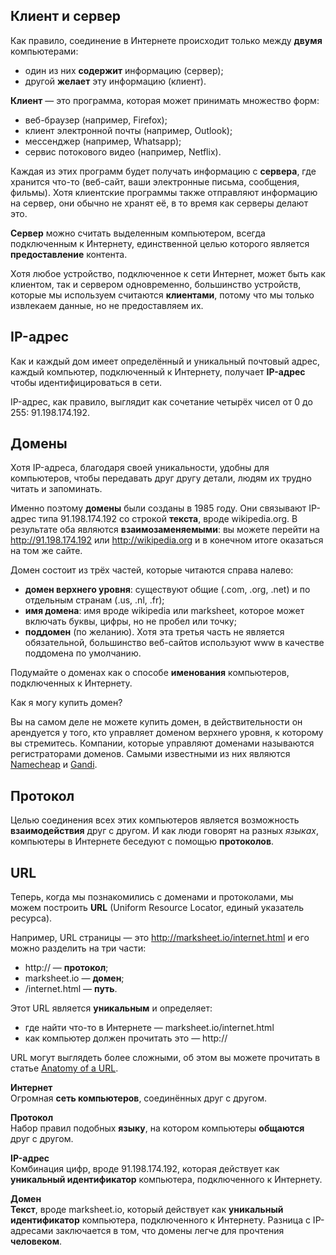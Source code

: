 ## Клиент и сервер

Как правило, соединение в Интернете происходит только между **двумя** компьютерами:

-   один из них **содержит** информацию (сервер);
-   другой **желает** эту информацию (клиент).

**Клиент** — это программа, которая может принимать множество форм:

-   веб-браузер (например, Firefox);
-   клиент электронной почты (например, Outlook);
-   мессенджер (например, Whatsapp);
-   сервис потокового видео (например, Netflix).

Каждая из этих программ будет получать информацию с **сервера**, где хранится что-то (веб-сайт, ваши электронные письма, сообщения, фильмы). Хотя клиентские программы также отправляют информацию на сервер, они обычно не хранят её, в то время как серверы делают это.

**Сервер** можно считать выделенным компьютером, всегда подключенным к Интернету, единственной целью которого является **предоставление** контента.

Хотя любое устройство, подключенное к сети Интернет, может быть как клиентом, так и сервером одновременно, большинство устройств, которые мы используем считаются **клиентами**, потому что мы только извлекаем данные, но не предоставляем их.

## IP-адрес

Как и каждый дом имеет определённый и уникальный почтовый адрес, каждый компьютер, подключенный к Интернету, получает **IP-адрес** чтобы идентифицироваться в сети.

IP-адрес, как правило, выглядит как сочетание четырёх чисел от 0 до 255: 91.198.174.192.

## Домены

Хотя IP-адреса, благодаря своей уникальности, удобны для компьютеров, чтобы передавать друг другу детали, людям их трудно читать и запоминать.

Именно поэтому **домены** были созданы в 1985 году. Они связывают IP-адрес типа 91.198.174.192 со строкой **текста**, вроде wikipedia.org. В результате оба являются **взаимозаменяемыми**: вы можете перейти на http://91.198.174.192 или http://wikipedia.org и в конечном итоге оказаться на том же сайте.

Домен состоит из трёх частей, которые читаются справа налево:

-   **домен верхнего уровня**: существуют общие (.com, .org, .net) и по отдельным странам (.us, .nl, .fr);
-   **имя домена**: имя вроде wikipedia или marksheet, которое может включать буквы, цифры, но не пробел или точку;
-   **поддомен** (по желанию). Хотя эта третья часть не является обязательной, большинство веб-сайтов используют www в качестве поддомена по умолчанию.

Подумайте о доменах как о способе **именования** компьютеров, подключенных к Интернету.

Как я могу купить домен?

Вы на самом деле не можете купить домен, в действительности он арендуется у того, кто управляет доменом верхнего уровня, к которому вы стремитесь. Компании, которые управляют доменами называются регистраторами доменов. Самыми известными из них являются [Namecheap](https://www.namecheap.com) и [Gandi](https://www.gandi.net).

## Протокол

Целью соединения всех этих компьютеров является возможность **взаимодействия** друг с другом. И как люди говорят на разных _языках_, компьютеры в Интернете беседуют с помощью **протоколов**.

## URL

Теперь, когда мы познакомились с доменами и протоколами, мы можем построить **URL** (Uniform Resource Locator, единый указатель ресурса).

Например, URL страницы — это http://marksheet.io/internet.html и его можно разделить на три части:

-   http:// — **протокол**;
-   marksheet.io — **домен**;
-   /internet.html — **путь**.

Этот URL является **уникальным** и определяет:

-   где найти что-то в Интернете — marksheet.io/internet.html
-   как компьютер должен прочитать это — http://

URL могут выглядеть более сложными, об этом вы можете прочитать в статье [Anatomy of a URL](http://doepud.co.uk/blog/anatomy-of-a-url).

**Интернет**  
Огромная **сеть компьютеров**, соединённых друг с другом.

**Протокол**  
Набор правил подобных **языку**, на котором компьютеры **общаются** друг с другом.

**IP-адрес**  
Комбинация цифр, вроде 91.198.174.192, которая действует как **уникальный идентификатор** компьютера, подключенного к Интернету.

**Домен**  
**Текст**, вроде marksheet.io, который действует как **уникальный идентификатор** компьютера, подключенного к Интернету. Разница с IP-адресами заключается в том, что домены легче для прочтения **человеком**.